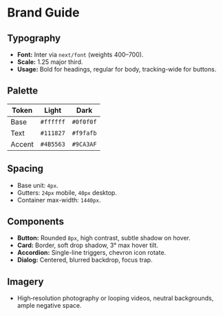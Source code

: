 # Brand Guide

## Typography
- **Font:** Inter via `next/font` (weights 400–700).
- **Scale:** 1.25 major third.
- **Usage:** Bold for headings, regular for body, tracking-wide for buttons.

## Palette
| Token | Light | Dark |
|-------|-------|------|
| Base | `#ffffff` | `#0f0f0f` |
| Text | `#111827` | `#f9fafb` |
| Accent | `#4B5563` | `#9CA3AF` |

## Spacing
- Base unit: `4px`.
- Gutters: `24px` mobile, `40px` desktop.
- Container max-width: `1440px`.

## Components
- **Button:** Rounded `8px`, high contrast, subtle shadow on hover.
- **Card:** Border, soft drop shadow, 3° max hover tilt.
- **Accordion:** Single-line triggers, chevron icon rotate.
- **Dialog:** Centered, blurred backdrop, focus trap.

## Imagery
- High‑resolution photography or looping videos, neutral backgrounds, ample negative space.

